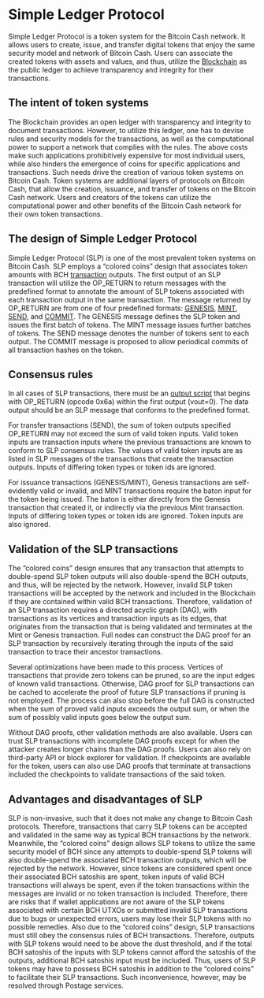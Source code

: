 # Simple Ledger Protocol

Simple Ledger Protocol is a token system for the Bitcoin Cash network.
It allows users to create, issue, and transfer digital tokens that enjoy the same security model and network of Bitcoin Cash.
Users can associate the created tokens with assets and values, and thus, utilize the [Blockchain](/protocol/blockchain) as the public ledger to achieve transparency and integrity for their transactions.


## The intent of token systems

The Blockchain provides an open ledger with transparency and integrity to document transactions.
However, to utilize this ledger, one has to devise rules and security models for the transactions, as well as the computational power to support a network that complies with the rules.
The above costs make such applications prohibitively expensive for most individual users, while also hinders the emergence of coins for specific applications and transactions.
Such needs drive the creation of various token systems on Bitcoin Cash.
Token systems are additional layers of protocols on Bitcoin Cash, that allow the creation, issuance, and transfer of tokens on the Bitcoin Cash network.
Users and creators of the tokens can utilize the computational power and other benefits of the Bitcoin Cash network for their own token transactions.


## The design of Simple Ledger Protocol

Simple Ledger Protocol (SLP) is one of the most prevalent token systems on Bitcoin Cash.
SLP employs a “colored coins” design that associates token amounts with BCH [transaction](/protocol/blockchain/transaction) outputs.
The first output of an SLP transaction will utilize the OP_RETURN to return messages with the predefined format to annotate the amount of SLP tokens associated with each transaction output in the same transaction.
The message returned by OP_RETURN are from one of four predefined formats: [GENESIS](/protocol/slp/genesis), [MINT](protocol/slp/mint), [SEND](/protocol/slp/send), and [COMMIT](/protocol/slp/commit).
The GENESIS message defines the SLP token and issues the first batch of tokens.
The MINT message issues further batches of tokens.
The SEND message denotes the number of tokens sent to each output.
The COMMIT message is proposed to allow periodical commits of all transaction hashes on the token.


## Consensus rules

In all cases of SLP transactions, there must be an [output script](/protocol/blockchain/transaction/unlocking-script) that begins with OP_RETURN (opcode 0x6a) within the first output (vout=0).
The data output should be an SLP message that conforms to the predefined format.


For transfer transactions (SEND), the sum of token outputs specified OP_RETURN may not exceed the sum of valid token inputs.
Valid token inputs are transaction inputs where the previous transactions are known to conform to SLP consensus rules.
The values of valid token inputs are as listed in SLP messages of the transactions that create the transaction outputs.
Inputs of differing token types or token ids are ignored.

For issuance transactions (GENESIS/MINT), Genesis transactions are self-evidently valid or invalid, and MINT transactions require the baton input for the token being issued.
The baton is either directly from the Genesis transaction that created it, or indirectly via the previous Mint transaction.
Inputs of differing token types or token ids are ignored.
Token inputs are also ignored.


## Validation of the SLP transactions

The “colored coins” design ensures that any transaction that attempts to double-spend SLP token outputs will also double-spend the BCH outputs, and thus, will be rejected by the network.
However, invalid SLP token transactions will be accepted by the network and included in the Blockchain if they are contained within valid BCH transactions.
Therefore, validation of an SLP transaction requires a directed acyclic graph (DAG), with transactions as its vertices and transaction inputs as its edges, that originates from the transaction that is being validated and terminates at the Mint or Genesis transaction.
Full nodes can construct the DAG proof for an SLP transaction by recursively iterating through the inputs of the said transaction to trace their ancestor transactions.


Several optimizations have been made to this process.
Vertices of transactions that provide zero tokens can be pruned, so are the input edges of known valid transactions.
Otherwise, DAG proof for SLP transactions can be cached to accelerate the proof of future SLP transactions if pruning is not employed.
The process can also stop before the full DAG is constructed when the sum of proved valid inputs exceeds the output sum, or when the sum of possibly valid inputs goes below the output sum.

Without DAG proofs, other validation methods are also available.
Users can trust SLP transactions with incomplete DAG proofs except for when the attacker creates longer chains than the DAG proofs.
Users can also rely on third-party API or block explorer for validation.
If checkpoints are available for the token, users can also use DAG proofs that terminate at transactions included the checkpoints to validate transactions of the said token.


## Advantages and disadvantages of SLP 

SLP is non-invasive, such that it does not make any change to Bitcoin Cash protocols.
Therefore, transactions that carry SLP tokens can be accepted and validated in the same way as typical BCH transactions by the network.
Meanwhile, the “colored coins” design allows SLP tokens to utilize the same security model of BCH since any attempts to double-spend SLP tokens will also double-spend the associated BCH transaction outputs, which will be rejected by the network.
However, since tokens are considered spent once their associated BCH satoshis are spent, token inputs of valid BCH transactions will always be spent, even if the token transactions within the messages are invalid or no token transaction is included.
Therefore, there are risks that if wallet applications are not aware of the SLP tokens associated with certain BCH UTXOs or submitted invalid SLP transactions due to bugs or unexpected errors, users may lose their SLP tokens with no possible remedies.
Also due to the “colored coins” design, SLP transactions must still obey the consensus rules of BCH transactions.
Therefore, outputs with SLP tokens would need to be above the dust threshold, and if the total BCH satoshis of the inputs with SLP tokens cannot afford the satoshis of the outputs, additional BCH satoshis input must be included.
Thus, users of SLP tokens may have to possess BCH satoshis in addition to the “colored coins” to facilitate their SLP transactions.
Such inconvenience, however, may be resolved through Postage services.


